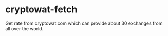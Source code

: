 # cryptowat-fetch
Get rate from cryptowat.com which can provide about 30 exchanges from all over the world.
